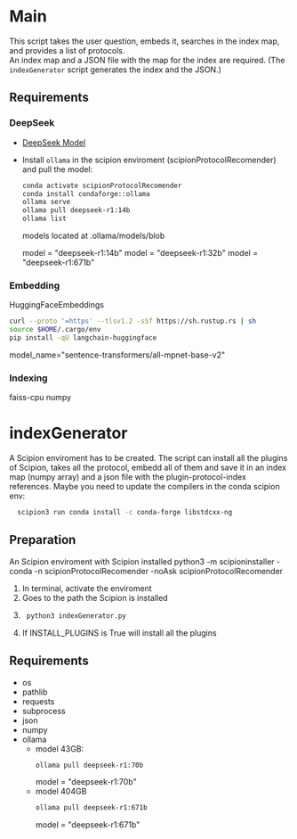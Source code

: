 # Main

This script takes the user question, embeds it, searches in the index map, and provides a list of protocols.  
An index map and a JSON file with the map for the index are required. (The `indexGenerator` script generates the index and the JSON.)

## Requirements

### DeepSeek
- [DeepSeek Model](https://ollama.com/library/deepseek-r1:14b)
- Install `ollama` in the scipion enviroment (scipionProtocolRecomender) and pull the model:
  ```bash
  conda activate scipionProtocolRecomender
  conda install condaforge::ollama
  ollama serve
  ollama pull deepseek-r1:14b
  ollama list
  ```
  models located at .ollama/models/blob

  model = "deepseek-r1:14b"
  model = "deepseek-r1:32b"
  model = "deepseek-r1:671b"

### Embedding
  HuggingFaceEmbeddings
  ```bash
  curl --proto '=https' --tlsv1.2 -sSf https://sh.rustup.rs | sh
  source $HOME/.cargo/env
  pip install -qU langchain-huggingface
  ```
  model_name="sentence-transformers/all-mpnet-base-v2"
  

### Indexing
  faiss-cpu
  numpy
  


#  indexGenerator

A Scipion enviroment has to be created. The script can install all the plugins of Scipion, takes all the protocol, embedd all of them and save it in an index map (numpy array) and a json file with the plugin-protocol-index references.
Maybe you need to update the compilers in the conda scipion env: 
```bash
  scipion3 run conda install -c conda-forge libstdcxx-ng
```

## Preparation
An Scipion enviroment with Scipion installed  python3 -m scipioninstaller -conda -n scipionProtocolRecomender -noAsk scipionProtocolRecomender
1. In terminal, activate the enviroment
2. Goes to the path the Scipion is installed
3. ```bash
    python3 indexGenerator.py
    ```
4. If INSTALL_PLUGINS is True will install all the plugins

## Requirements
- os
- pathlib
- requests
- subprocess
- json
- numpy
- ollama
  - model 43GB:
    ```bash
    ollama pull deepseek-r1:70b
    ```
    model = "deepseek-r1:70b"
  - model 404GB
    ```bash
    ollama pull deepseek-r1:671b
    ```
    model = "deepseek-r1:671b"
  
